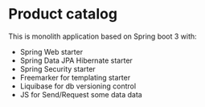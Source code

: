 # Product catalog

This is monolith application based on Spring boot 3 with:
* Spring Web starter
* Spring Data JPA Hibernate starter
* Spring Security starter
* Freemarker for templating starter
* Liquibase for db versioning control 
* JS for Send/Request some data data
